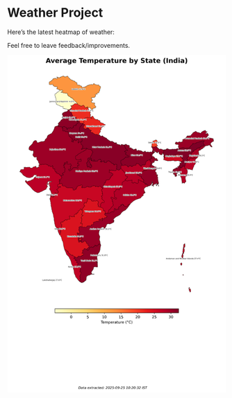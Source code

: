 # Weather Project

Here’s the latest heatmap of weather:

Feel free to leave feedback/improvements.

![India Heatmap](docs/assets/india_heatmap.png?v=D4CA1A)
